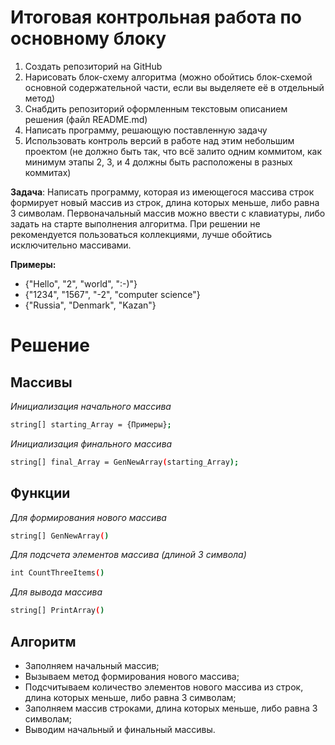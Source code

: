 # Итоговая контрольная работа по основному блоку
1. Создать репозиторий на GitHub
2. Нарисовать блок-схему алгоритма (можно обойтись блок-схемой основной содержательной части, если вы выделяете её в отдельный метод)
3. Снабдить репозиторий оформленным текстовым описанием решения (файл README.md)
4. Написать программу, решающую поставленную задачу
5. Использовать контроль версий в работе над этим небольшим проектом (не должно быть так, что всё залито одним коммитом, как минимум этапы 2, 3, и 4 должны быть расположены в разных коммитах)

**Задача**: Написать программу, которая из имеющегося массива строк формирует новый массив из строк, длина которых меньше, либо равна 3 символам. Первоначальный массив можно ввести с клавиатуры, либо задать на старте выполнения алгоритма. При решении не рекомендуется пользоваться коллекциями, лучше обойтись исключительно массивами.

**Примеры:**
* {"Hello", "2", "world", ":-)"}<br>
* {"1234", "1567", "-2", "computer science"}<br>
* {"Russia", "Denmark", "Kazan"}<br>

# Решение
## Массивы
*Инициализация начального массива*
```sh
string[] starting_Array = {Примеры};
```

*Инициализация финального массива*
```sh
string[] final_Array = GenNewArray(starting_Array);
```

## Функции
*Для формирования нового массива*
```sh
string[] GenNewArray()
```
*Для подсчета элементов массива (длиной 3 символа)*
```sh
int CountThreeItems()
```
*Для вывода массива*
```sh
string[] PrintArray()
```
## Алгоритм

* Заполняем начальный массив;
* Вызываем метод формирования нового массива;
* Подсчитываем количество элементов нового массива из строк, длина которых меньше, либо равна 3 символам;
* Заполняем массив строками, длина которых меньше, либо равна 3 символам;
* Выводим начальный и финальный массивы.